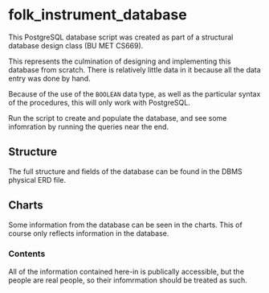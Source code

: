 # folk_instrument_database
This PostgreSQL database script was created as part of a structural database design class (BU MET CS669).

This represents the culmination of designing and implementing this database from scratch. There is relatively little data in it because all the data entry was done by hand.


Because of the use of the `BOOLEAN` data type, as well as the particular syntax of the procedures, this will only work with PostgreSQL.

Run the script to create and populate the database, and see some infomration by running the queries near the end.

## Structure
The full structure and fields of the database can be found in the DBMS physical ERD file.

## Charts
Some information from the database can be seen in the charts. This of course only reflects information in the database.

### Contents
All of the information contained here-in is publically accessible, but the people are real people, so their infomrmation
should be treated as such.
